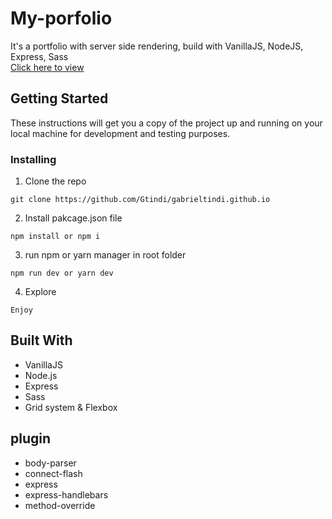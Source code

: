 # My-porfolio

It's a portfolio with server side rendering, build with VanillaJS, NodeJS, Express, Sass <br/>
<a href = "https://gabrieltindi.buzz/">Click here to view</a>

## Getting Started

These instructions will get you a copy of the project up and running on your local machine for development and testing purposes.

### Installing

1. Clone the repo

```
git clone https://github.com/Gtindi/gabrieltindi.github.io
```

2. Install pakcage.json file

```
npm install or npm i
```

3. run npm or yarn manager in root folder

```
npm run dev or yarn dev

```

4. Explore
```
Enjoy
```

## Built With

* VanillaJS
* Node.js
* Express
* Sass
* Grid system & Flexbox

## plugin

* body-parser
* connect-flash
* express
* express-handlebars
* method-override
